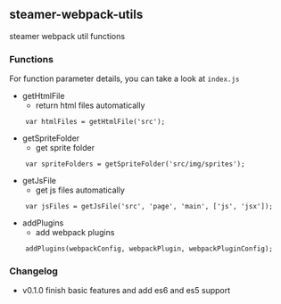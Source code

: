 ## steamer-webpack-utils
steamer webpack util functions


### Functions

For function parameter details, you can take a look at `index.js`

* getHtmlFile
	- return html files automatically
```
	var htmlFiles = getHtmlFile('src');
```
*  getSpriteFolder
	- get sprite folder
```
	var spriteFolders = getSpriteFolder('src/img/sprites');
```

* getJsFile
	- get js files automatically
```
	var jsFiles = getJsFile('src', 'page', 'main', ['js', 'jsx']);
```

* addPlugins
	- add webpack plugins
```
	addPlugins(webpackConfig, webpackPlugin, webpackPluginConfig);
```

### Changelog
* v0.1.0 finish basic features and add es6 and es5 support
